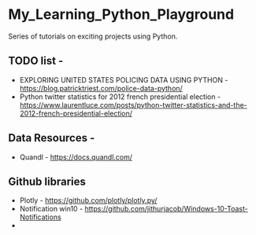 # My_Learning_Python_Playground
Series of tutorials on exciting projects using Python.

## TODO list - 
* EXPLORING UNITED STATES POLICING DATA USING PYTHON - https://blog.patricktriest.com/police-data-python/
* Python twitter statistics for 2012 french presidential election - https://www.laurentluce.com/posts/python-twitter-statistics-and-the-2012-french-presidential-election/

## Data Resources - 
* Quandl - https://docs.quandl.com/

## Github libraries
* Plotly - https://github.com/plotly/plotly.py/
* Notification win10 - https://github.com/jithurjacob/Windows-10-Toast-Notifications
* 
